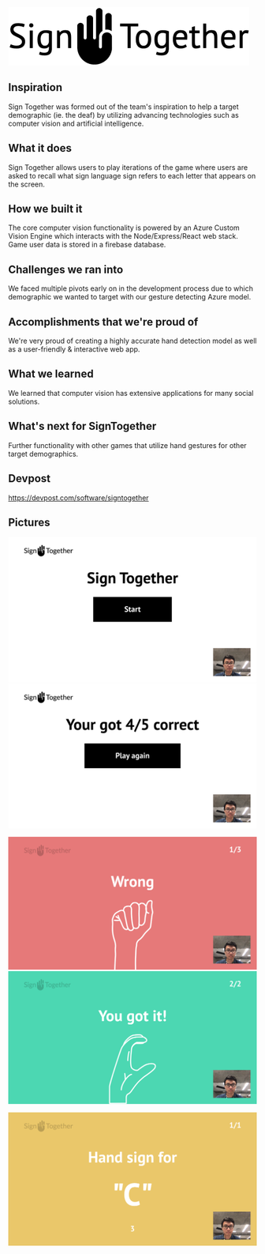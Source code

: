 ![Image description](images/logo.png)



## Inspiration

Sign Together was formed out of the team's inspiration to help a target demographic (ie. the deaf) by utilizing advancing technologies such as computer vision and artificial intelligence.

## What it does

Sign Together allows users to play iterations of the game where users are asked to recall what sign language sign refers to each letter that appears on the screen.

## How we built it

The core computer vision functionality is powered by an Azure Custom Vision Engine which interacts with the Node/Express/React web stack. Game user data is stored in a firebase database. 

## Challenges we ran into

We faced multiple pivots early on in the development process due to which demographic we wanted to target with our gesture detecting Azure model.

## Accomplishments that we're proud of

We're very proud of creating a highly accurate hand detection model as well as a user-friendly & interactive web app.

## What we learned

We learned that computer vision has extensive applications for many social solutions.

## What's next for SignTogether

Further functionality with other games that utilize hand gestures for other target demographics. 

## Devpost

https://devpost.com/software/signtogether


## Pictures

![Image description](images/1.png) ![Image description](images/2.png)

![Image description](images/red.png) ![Image description](images/green.png)

![Image description](images/yellow.png)
